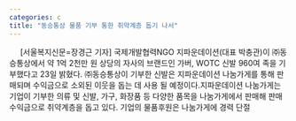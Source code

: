 ```yaml
---
categories: c
title: "동승통상 물품 기부 통한 취약계층 돕기 나서"
---
```

&nbsp;&nbsp;&nbsp;&nbsp; [서울복지신문=장경근 기자] 국제개발협력NGO 지파운데이션(대표 박충관)이 ㈜동승통상에서 약 1억 2천만 원 상당의 자사의 브랜드인 가버, WOTC 신발 960여 족을 기부했다고 23일 밝혔다. ㈜동승통상이 기부한 신발은 지파운데이션 나눔가게를 통해 판매되며 수익금으로 소외된 이웃을 돕는 데 사용 될 예정이다.지파운데이션 나눔가게는 기업이 기부한 의류 및 신발, 가구, 화장품 등 다양한 품목을 나눔가게에서 판매해 판매수익금으로 취약계층을 돕고 있다. 기업의 물품후원은 나눔가게에 경력 단절